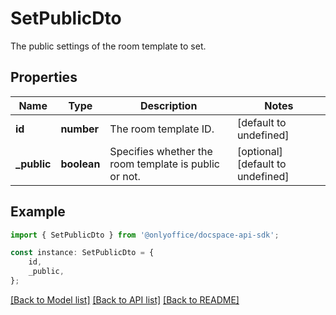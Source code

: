 # SetPublicDto

The public settings of the room template to set.

## Properties

Name | Type | Description | Notes
------------ | ------------- | ------------- | -------------
**id** | **number** | The room template ID. | [default to undefined]
**_public** | **boolean** | Specifies whether the room template is public or not. | [optional] [default to undefined]

## Example

```typescript
import { SetPublicDto } from '@onlyoffice/docspace-api-sdk';

const instance: SetPublicDto = {
    id,
    _public,
};
```

[[Back to Model list]](../README.md#documentation-for-models) [[Back to API list]](../README.md#documentation-for-api-endpoints) [[Back to README]](../README.md)

